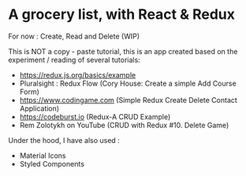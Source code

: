 # A grocery list, with React & Redux

For now : Create, Read and Delete (WIP)

This is NOT a copy - paste tutorial, this is an app created based on the experiment / reading of several tutorials:

- https://redux.js.org/basics/example
- Pluralsight : Redux Flow (Cory House: Create a simple Add Course Form)
- https://www.codingame.com (Simple Redux Create Delete Contact Application)
- https://codeburst.io (Redux-A CRUD Example)
- Rem Zolotykh on YouTube (CRUD with Redux #10. Delete Game)

Under the hood, I have also used :

- Material Icons
- Styled Components
